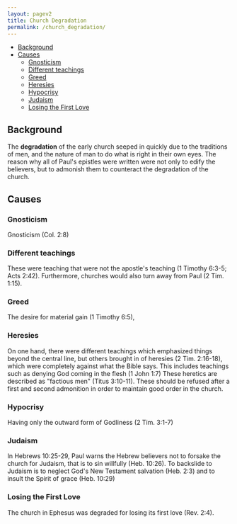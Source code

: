 ```yaml
---
layout: pagev2
title: Church Degradation
permalink: /church_degradation/
---
```

- [Background](#background)
- [Causes](#causes)
  - [Gnosticism](#gnosticism)
  - [Different teachings](#different-teachings)
  - [Greed](#greed)
  - [Heresies](#heresies)
  - [Hypocrisy](#hypocrisy)
  - [Judaism](#judaism)
  - [Losing the First Love](#losing-the-first-love)

## Background

The **degradation** of the early church seeped in quickly due to the traditions of men, and the nature of man to do what is right in their own eyes. The reason why all of Paul's epistles were written were not only to edify the believers, but to admonish them to counteract the degradation of the church. 

## Causes

### Gnosticism

Gnosticism (Col. 2:8)

### Different teachings

These were teaching that were not the apostle's teaching (1 Timothy 6:3-5; Acts 2:42). Furthermore, churches would also turn away from Paul (2 Tim. 1:15).

### Greed

The desire for material gain (1 Timothy 6:5),

### Heresies

On one hand, there were different teachings which emphasized things beyond the central line, but others brought in of heresies (2 Tim. 2:16-18), which were completely against what the Bible says. This includes teachings such as denying God coming in the flesh (1 John 1:7) These heretics are described as "factious men" (Titus 3:10-11). These should be refused after a first and second admonition in order to maintain good order in the church.

### Hypocrisy

Having only the outward form of Godliness (2 Tim. 3:1-7)

### Judaism

In Hebrews 10:25-29, Paul warns the Hebrew believers not to forsake the church for Judaism, that is to sin willfully (Heb. 10:26). To backslide to Judaism is to neglect God's New Testament salvation (Heb. 2:3) and to insult the Spirit of grace (Heb. 10:29)

### Losing the First Love

The church in Ephesus was degraded for losing its first love (Rev. 2:4). 